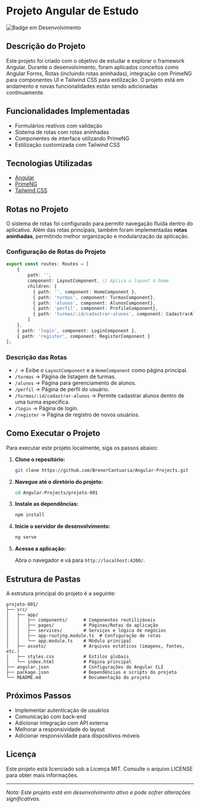 # Projeto Angular de Estudo

![Badge em Desenvolvimento](https://img.shields.io/badge/Status-Em%20Desenvolvimento-yellow)

## Descrição do Projeto

Este projeto foi criado com o objetivo de estudar e explorar o framework Angular. Durante o desenvolvimento, foram aplicados conceitos como Angular Forms, Rotas (incluindo rotas aninhadas), integração com PrimeNG para componentes UI e Tailwind CSS para estilização. O projeto está em andamento e novas funcionalidades estão sendo adicionadas continuamente.

## Funcionalidades Implementadas

- Formulários reativos com validação
- Sistema de rotas com rotas aninhadas
- Componentes de interface utilizando PrimeNG
- Estilização customizada com Tailwind CSS

## Tecnologias Utilizadas

- [Angular](https://angular.io/)
- [PrimeNG](https://primeng.org/)
- [Tailwind CSS](https://tailwindcss.com/)

## Rotas no Projeto

O sistema de rotas foi configurado para permitir navegação fluida dentro do aplicativo. Além das rotas principais, também foram implementadas **rotas aninhadas**, permitindo melhor organização e modularização da aplicação.

### Configuração de Rotas do Projeto

```typescript
export const routes: Routes = [
    {
        path: '',
        component: LayoutComponent, // Aplica o layout à home
        children: [
          { path: '', component: HomeComponent },
          { path: 'turmas', component: TurmasComponent},
          { path: 'alunos', component: AlunosComponent},
          { path: 'perfil', component: ProfileComponent},
          { path: 'turmas/:id/cadastrar-alunos', component: CadastrarAlunoComponent }
        ]
    },
    { path: 'login', component: LoginComponent },
    { path: 'register', component: RegisterComponent }
];
```

### Descrição das Rotas

- `/` → Exibe o `LayoutComponent` e a `HomeComponent` como página principal.
- `/turmas` → Página de listagem de turmas.
- `/alunos` → Página para gerenciamento de alunos.
- `/perfil` → Página de perfil do usuário.
- `/turmas/:id/cadastrar-alunos` → Permite cadastrar alunos dentro de uma turma específica.
- `/login` → Página de login.
- `/register` → Página de registro de novos usuários.


## Como Executar o Projeto

Para executar este projeto localmente, siga os passos abaixo:

1. **Clone o repositório:**

   ```bash
   git clone https://github.com/BrenerCantuaria/Angular-Projects.git
   ```

2. **Navegue até o diretório do projeto:**

   ```bash
   cd Angular-Projects/projeto-001
   ```

3. **Instale as dependências:**

   ```bash
   npm install
   ```

4. **Inicie o servidor de desenvolvimento:**

   ```bash
   ng serve
   ```

5. **Acesse a aplicação:**

   Abra o navegador e vá para `http://localhost:4200/`.

## Estrutura de Pastas

A estrutura principal do projeto é a seguinte:

```
projeto-001/
├── src/
│   ├── app/
│   │   ├── components/      # Componentes reutilizáveis
│   │   ├── pages/           # Páginas/Rotas da aplicação
│   │   ├── services/        # Serviços e lógica de negócios
│   │   ├── app-routing.module.ts  # Configuração de rotas
│   │   └── app.module.ts    # Módulo principal
│   ├── assets/              # Arquivos estáticos (imagens, fontes, etc.)
│   ├── styles.css           # Estilos globais
│   └── index.html           # Página principal
├── angular.json             # Configurações do Angular CLI
├── package.json             # Dependências e scripts do projeto
└── README.md                # Documentação do projeto
```

## Próximos Passos

- Implementar autenticação de usuários
- Comunicação com back-end
- Adicionar integração com API externa
- Melhorar a responsividade do layout
- Adicionar responsividade para dispositivos móveis

## Licença

Este projeto está licenciado sob a Licença MIT. Consulte o arquivo LICENSE para obter mais informações.

---

*Nota: Este projeto está em desenvolvimento ativo e pode sofrer alterações significativas.*